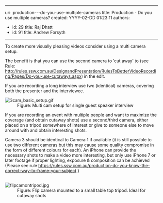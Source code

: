 

---
uri: production---do-you-use-multiple-cameras
title: Production - Do you use multiple cameras?
created: YYYY-02-DD 01:23:11
authors:
  - id: 29
    title: Raj Dhatt
  - id: 91
    title: Andrew Forsyth
---




<span class='intro'> <p>To create more visually pleasing videos consider using a multi camera setup.<br></p>
<p>The benefit is that you can use the second camera to 'cut away' to (see Rule&#58; <a href="/Pages/Do-you-use-cutaways.aspx">http&#58;//rules.ssw.com.au/DesignandPresentation/RulesToBetterVideoRecording/Pages/Do-you-use-cutaways.aspx</a>) in the edit.</p> </span>

<p>​If you are recording a long interview use two (identical) cameras, covering both the presenter and the interviewee.</p><dl class="image"><dt><img class="ssw-rteStyle-ImageArea" alt="3cam_basic_setup.gif" src="/PublishingImages/3cam_basic_setup.gif" /></dt><dd>Figure&#58; Multi cam setup for single guest speaker interview</dd></dl><p class="ssw15-rteElement-P">​If you are recording an&#160;event with multiple people and want to maximize the coverage (and obtain cutaway shots) use a second/third camera, either placed on a tripod somewhere of interest or give to someone else to move around with and obtain interesting shots.</p><div><p class="ssw15-rteElement-P">Camera 3 should be identical to Camera 1 if available (it is still possible to use two different cameras but this may cause some quality compromise in the form of different colours for each). An iPhone can provide the necessary shots to make a video more interesting, but only use iPhone 7 or later footage if proper lighting, exposure &amp; composition can be achieved (Please see rule 
   <a href="/_layouts/15/FIXUPREDIRECT.ASPX?WebId=3dfc0e07-e23a-4cbb-aac2-e778b71166a2&amp;TermSetId=07da3ddf-0924-4cd2-a6d4-a4809ae20160&amp;TermId=21a35c4d-e815-42a2-b69c-14206aa7e968">https&#58;//rules.ssw.com.au/production-do-you-know-the-correct-way-to-frame-your-subject</a>.)​<br>​<br></p><dl class="image"><dt>
      <img class="ssw-rteStyle-ImageArea" alt="flipcamontripod.jpg" src="/PublishingImages/flipcamontripod.jpg" />
   </dt><dd>Figure&#58; Flip camera mounted to a small table top tripod. Ideal for cutaway shots</dd></dl></div>


